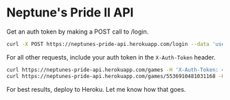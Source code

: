 Neptune's Pride II API
===

Get an auth token by making a POST call to /login.

```bash
curl -X POST https://neptunes-pride-api.herokuapp.com/login --data 'username=YOUR_USERNAME&password=YOUR_PASSWORD'
```

For all other requests, include your auth token in the `X-Auth-Token` header.

```bash
curl https://neptunes-pride-api.herokuapp.com/games -H 'X-Auth-Token: 48d4bdbc98e64cc5d38fc361e6d9a39f'
curl https://neptunes-pride-api.herokuapp.com/games/5536910481031168 -H 'X-Auth-Token: 48d4bdbc98e64cc5d38fc361e6d9a39f'
```

For best results, deploy to Heroku. Let me know how that goes.
